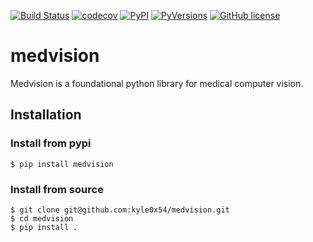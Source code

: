 [![Build Status](https://img.shields.io/travis/kyle0x54/medvision.svg?label=Linux%20build%20%40%20Travis%20CI&style=flat)](https://travis-ci.org/kyle0x54/medvision)
[![codecov](https://codecov.io/gh/kyle0x54/medvision/branch/master/graph/badge.svg)](https://codecov.io/gh/kyle0x54/medvision)
[![PyPI](https://img.shields.io/pypi/v/medvision.svg?colorB=blue&style=flat)](https://pypi.org/project/medvision/)
[![PyVersions](https://img.shields.io/pypi/pyversions/medvision.svg?style=flat)](https://pypi.org/project/medvision/)
[![GitHub license](https://img.shields.io/github/license/kyle0x54/medvision.svg?style=flat)](https://github.com/kyle0x54/medvision/blob/master/LICENSE)

# medvision

Medvision is a foundational python library for medical computer vision.

## Installation

### Install from pypi

    $ pip install medvision

### Install from source

    $ git clone git@github.com:kyle0x54/medvision.git
    $ cd medvision
    $ pip install .
